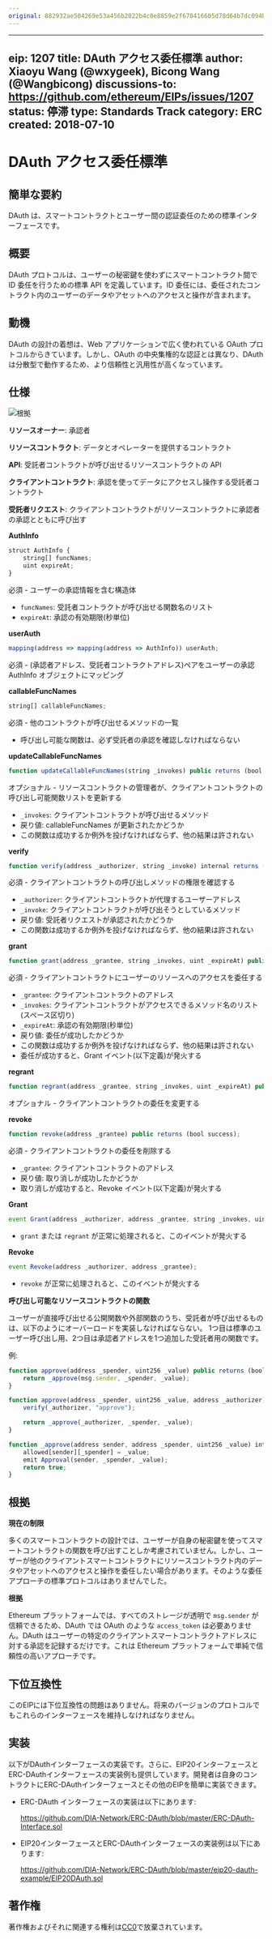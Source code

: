```yaml
---
original: 882932ae504269e53a456b2022b4c0e8859e2f678416605d78d64b7dc094bddf
---
```


---
eip: 1207
title: DAuth アクセス委任標準
author: Xiaoyu Wang (@wxygeek), Bicong Wang (@Wangbicong)
discussions-to: https://github.com/ethereum/EIPs/issues/1207
status: 停滞
type: Standards Track
category: ERC
created: 2018-07-10
---

DAuth アクセス委任標準
=====

## 簡単な要約
DAuth は、スマートコントラクトとユーザー間の認証委任のための標準インターフェースです。

## 概要
DAuth プロトコルは、ユーザーの秘密鍵を使わずにスマートコントラクト間で ID 委任を行うための標準 API を定義しています。ID 委任には、委任されたコントラクト内のユーザーのデータやアセットへのアクセスと操作が含まれます。

## 動機
DAuth の設計の着想は、Web アプリケーションで広く使われている OAuth プロトコルからきています。しかし、OAuth の中央集権的な認証とは異なり、DAuth は分散型で動作するため、より信頼性と汎用性が高くなっています。

## 仕様
![根拠](../assets/eip-1207/rationale.png)

**リソースオーナー**: 承認者

**リソースコントラクト**: データとオペレーターを提供するコントラクト

**API**: 受託者コントラクトが呼び出せるリソースコントラクトの API

**クライアントコントラクト**: 承認を使ってデータにアクセスし操作する受託者コントラクト

**受託者リクエスト**: クライアントコントラクトがリソースコントラクトに承認者の承認とともに呼び出す

**AuthInfo**
```js
struct AuthInfo {
    string[] funcNames;
    uint expireAt;
}
```
必須 - ユーザーの承認情報を含む構造体
* `funcNames`: 受託者コントラクトが呼び出せる関数名のリスト
* `expireAt`: 承認の有効期限(秒単位)

**userAuth**
```js
mapping(address => mapping(address => AuthInfo)) userAuth;
```
必須 - (承認者アドレス、受託者コントラクトアドレス)ペアをユーザーの承認 AuthInfo オブジェクトにマッピング

**callableFuncNames**
```js
string[] callableFuncNames;
```
必須 - 他のコントラクトが呼び出せるメソッドの一覧
* 呼び出し可能な関数は、必ず受託者の承認を確認しなければならない

**updateCallableFuncNames**
```js
function updateCallableFuncNames(string _invokes) public returns (bool success);
```
オプショナル - リソースコントラクトの管理者が、クライアントコントラクトの呼び出し可能関数リストを更新する
* `_invokes`: クライアントコントラクトが呼び出せるメソッド
* 戻り値: callableFuncNames が更新されたかどうか
* この関数は成功するか例外を投げなければならず、他の結果は許されない

**verify**
```js
function verify(address _authorizer, string _invoke) internal returns (bool success);
```
必須 - クライアントコントラクトの呼び出しメソッドの権限を確認する
* `_authorizer`: クライアントコントラクトが代理するユーザーアドレス
* `_invoke`: クライアントコントラクトが呼び出そうとしているメソッド
* 戻り値: 受託者リクエストが承認されたかどうか
* この関数は成功するか例外を投げなければならず、他の結果は許されない

**grant**
```js
function grant(address _grantee, string _invokes, uint _expireAt) public returns (bool success);
```
必須 - クライアントコントラクトにユーザーのリソースへのアクセスを委任する
* `_grantee`: クライアントコントラクトのアドレス
* `_invokes`: クライアントコントラクトがアクセスできるメソッド名のリスト(スペース区切り)
* `_expireAt`: 承認の有効期限(秒単位)
* 戻り値: 委任が成功したかどうか
* この関数は成功するか例外を投げなければならず、他の結果は許されない
* 委任が成功すると、Grant イベント(以下定義)が発火する

**regrant**
```js
function regrant(address _grantee, string _invokes, uint _expireAt) public returns (bool success);
```
オプショナル - クライアントコントラクトの委任を変更する

**revoke**
```js
function revoke(address _grantee) public returns (bool success);
```
必須 - クライアントコントラクトの委任を削除する
* `_grantee`: クライアントコントラクトのアドレス
* 戻り値: 取り消しが成功したかどうか
* 取り消しが成功すると、Revoke イベント(以下定義)が発火する

**Grant**
```js
event Grant(address _authorizer, address _grantee, string _invokes, uint _expireAt);
```
* `grant` または `regrant` が正常に処理されると、このイベントが発火する

**Revoke**
```js
event Revoke(address _authorizer, address _grantee);
```
* `revoke` が正常に処理されると、このイベントが発火する

**呼び出し可能なリソースコントラクトの関数**

ユーザーが直接呼び出せる公開関数や外部関数のうち、受託者が呼び出せるものは、以下のようにオーバーロードを実装しなければならない。
1つ目は標準のユーザー呼び出し用、2つ目は承認者アドレスを1つ追加した受託者用の関数です。

例:
```js
function approve(address _spender, uint256 _value) public returns (bool success) {
    return _approve(msg.sender, _spender, _value);
}

function approve(address _spender, uint256 _value, address _authorizer) public returns (bool success) {
    verify(_authorizer, "approve");

    return _approve(_authorizer, _spender, _value);
}

function _approve(address sender, address _spender, uint256 _value) internal returns (bool success) {
    allowed[sender][_spender] = _value;
    emit Approval(sender, _spender, _value);
    return true;
}
```

## 根拠

**現在の制限**

多くのスマートコントラクトの設計では、ユーザーが自身の秘密鍵を使ってスマートコントラクトの関数を呼び出すことしか考慮されていません。しかし、ユーザーが他のクライアントスマートコントラクトにリソースコントラクト内のデータやアセットへのアクセスと操作を委任したい場合があります。そのような委任アプローチの標準プロトコルはありませんでした。

**根拠**

Ethereum プラットフォームでは、すべてのストレージが透明で `msg.sender` が信頼できるため、DAuth では OAuth のような `access_token` は必要ありません。DAuth はユーザーの特定のクライアントスマートコントラクトアドレスに対する承認を記録するだけです。これは Ethereum プラットフォームで単純で信頼性の高いアプローチです。

## 下位互換性
このEIPには下位互換性の問題はありません。将来のバージョンのプロトコルでもこれらのインターフェースを維持しなければなりません。

## 実装
以下がDAuthインターフェースの実装です。さらに、EIP20インターフェースとERC-DAuthインターフェースの実装例も提供しています。開発者は自身のコントラクトにERC-DAuthインターフェースとその他のEIPを簡単に実装できます。

* ERC-DAuth インターフェースの実装は以下にあります:

  https://github.com/DIA-Network/ERC-DAuth/blob/master/ERC-DAuth-Interface.sol

* EIP20インターフェースとERC-DAuthインターフェースの実装例は以下にあります:

  https://github.com/DIA-Network/ERC-DAuth/blob/master/eip20-dauth-example/EIP20DAuth.sol


## 著作権
著作権およびそれに関連する権利は[CC0](../LICENSE.md)で放棄されています。